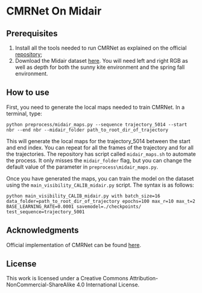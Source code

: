 # CMRNet On Midair

## Prerequisites 
1. Install all the tools needed to run CMRNet as explained on the official [repository](https://github.com/cattaneod/CMRNet);
2. Download the Midair dataset [here](https://midair.ulg.ac.be/download.html). You will need left and right RGB as well as depth for both the sunny kite environment and the spring fall environment.

## How to use
First, you need to generate the local maps needed to train CMRNet. In a terminal, type: 

`python preprocess/midair_maps.py --sequence trajectory_5014 --start nbr --end nbr --midair_folder path_to_root_dir_of_trajectory`

This will generate the local maps for the trajectory_5014 between the start and end index. You can repeat for all the frames of the trajectory and for all the trajectories. The repository has script called `midair_maps.sh` to automate the process. It only misses the `midair_folder` flag, but you can change the default value of the parameter in `preprocess\midair_maps.py`.

Once you have generated the maps, you can train the model on the dataset using the `main_visibility_CALIB_midair.py` script. The syntax is as follows:

`python main_visibility_CALIB_midair.py with batch_size=16 data_folder=path_to_root_dir_of_trajectory epochs=100 max_r=10 max_t=2 BASE_LEARNING_RATE=0.0001 savemodel=./checkpoints/ test_sequence=trajectory_5001`

## Acknowledgments

Official implementation of CMRNet can be found [here](https://github.com/cattaneod/CMRNet).

## License

This work is licensed under a Creative Commons Attribution-NonCommercial-ShareAlike 4.0 International License.
